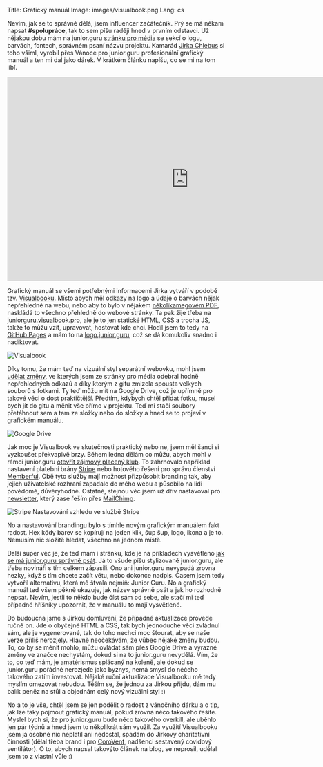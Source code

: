 Title: Grafický manuál
Image: images/visualbook.png
Lang: cs


Nevím, jak se to správně dělá, jsem influencer začátečník. Prý se má někam napsat **#spolupráce**, tak to sem píšu raději hned v prvním odstavci. Už nějakou dobu mám na junior.guru [stránku pro média](https://junior.guru/press/) se sekcí o logu, barvách, fontech, správném psaní názvu projektu. Kamarád [Jirka Chlebus](https://www.jirichlebus.cz/) si toho všiml, vyrobil přes Vánoce pro junior.guru profesionální grafický manuál a ten mi dal jako dárek. V krátkém článku napíšu, co se mi na tom líbí.

<iframe width="839" height="472" src="https://www.youtube.com/embed/aXA_DUFQbko" frameborder="0" allow="accelerometer; autoplay; clipboard-write; encrypted-media; gyroscope; picture-in-picture" allowfullscreen></iframe>

Grafický manuál se všemi potřebnými informacemi Jirka vytváří v podobě tzv. [Visualbooku](https://visualbook.pro/). Místo abych měl odkazy na logo a údaje o barvách nějak nepřehledně na webu, nebo aby to bylo v nějakém [několikamegovém PDF](http://www.oracle.com/us/technologies/java/java-licensing-logo-guidelines-1908204.pdf), naskládá to všechno přehledně do webové stránky. Ta pak žije třeba na [juniorguru.visualbook.pro](https://juniorguru.visualbook.pro/), ale je to jen statické HTML, CSS a trocha JS, takže to můžu vzít, upravovat, hostovat kde chci. Hodil jsem to tedy na [GitHub Pages](https://pages.github.com/) a mám to na [logo.junior.guru](https://logo.junior.guru/), což se dá komukoliv snadno i nadiktovat.

![Visualbook]({static}/images/visualbook.png)

Díky tomu, že mám teď na vizuální styl separátní webovku, mohl jsem [udělat změny](https://github.com/honzajavorek/junior.guru/commit/c8591cb25f1ab9f0eb9819429735bee149c0fce2), ve kterých jsem ze stránky pro média odebral hodně nepřehledných odkazů a díky kterým z gitu zmizela spousta velkých souborů s fotkami. Ty teď můžu mít na Google Drive, což je upřímně pro takové věci o dost praktičtější. Předtím, kdybych chtěl přidat fotku, musel bych jít do gitu a měnit vše přímo v projektu. Teď mi stačí soubory přetáhnout sem a tam ze složky nebo do složky a hned se to projeví v grafickém manuálu.

![Google Drive]({static}/images/visualbook-gdrive.png)

Jak moc je Visualbook ve skutečnosti praktický nebo ne, jsem měl šanci si vyzkoušet překvapivě brzy. Během ledna dělám co můžu, abych mohl v rámci junior.guru [otevřít zájmový placený klub]({filename}/2021-01-11_spoustim-klub.md). To zahrnovalo například nastavení platební brány [Stripe](https://stripe.com/) nebo hotového řešení pro správu členství [Memberful](https://memberful.com/). Obě tyto služby mají možnost přizpůsobit branding tak, aby jejich uživatelské rozhraní zapadalo do mého webu a působilo na lidi povědomě, důvěryhodně. Ostatně, stejnou věc jsem už dřív nastavoval pro [newsletter](https://eepurl.com/gyG8Bb), který zase řeším přes [MailChimp](https://mailchimp.com/).

![Stripe]({static}/images/visualbook-stripe.png)
Nastavování vzhledu ve službě Stripe

No a nastavování brandingu bylo s tímhle novým grafickým manuálem fakt radost. Hex kódy barev se kopírují na jeden klik, šup šup, logo, ikona a je to. Nemusím nic složitě hledat, všechno na jednom místě.

Další super věc je, že teď mám i stránku, kde je na příkladech vysvětleno [jak se má junior.guru správně psát](https://logo.junior.guru/naming.html). Já to všude píšu stylizovaně junior.guru, ale třeba novináři s tím celkem zápasili. Ono ani junior.guru nevypadá zrovna hezky, když s tím chcete začít větu, nebo dokonce nadpis. Časem jsem tedy vytvořil alternativu, která mě štvala nejmíň: Junior Guru. No a grafický manuál teď všem pěkně ukazuje, jak název správně psát a jak ho rozhodně nepsat. Nevím, jestli to někdo bude číst sám od sebe, ale stačí mi teď případné hříšníky upozornit, že v manuálu to mají vysvětlené.

Do budoucna jsme s Jirkou domluvení, že případné aktualizace provede ručně on. Jde o obyčejné HTML a CSS, tak bych jednoduché věci zvládnul sám, ale je vygenerované, tak do toho nechci moc šťourat, aby se naše verze příliš nerozjely. Hlavně neočekávám, že vůbec nějaké změny budou. To, co by se měnit mohlo, můžu ovládat sám přes Google Drive a výrazné změny ve značce nechystám, dokud si na to junior.guru nevydělá. Vím, že to, co teď mám, je amatérismus splácaný na koleně, ale dokud se junior.guru pořádně nerozjede jako byznys, nemá smysl do něčeho takového zatím investovat. Nějaké ruční aktualizace Visualbooku mě tedy myslím omezovat nebudou. Těším se, že jednou za Jirkou přijdu, dám mu balík peněz na stůl a objednám celý nový vizuální styl :)

No a to je vše, chtěl jsem se jen podělit o radost z vánočního dárku a o tip, jak lze taky pojmout grafický manuál, pokud zrovna něco takového řešíte. Myslel bych si, že pro junior.guru bude něco takového overkill, ale uběhlo jen pár týdnů a hned jsem to několikrát sám využil. Za využití Visualbooku jsem já osobně nic neplatil ani nedostal, spadám do Jirkovy charitativní činnosti (dělal třeba brand i pro [CoroVent](https://cs.wikipedia.org/wiki/CoroVent), nadšenci sestavený covidový ventilátor). O to, abych napsal takovýto článek na blog, se neprosil, udělal jsem to z vlastní vůle :)
